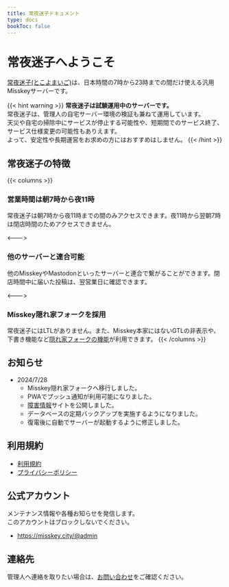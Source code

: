 ```yaml
---
title: 常夜迷子ドキュメント
type: docs
bookToc: false
---
```


# 常夜迷子へようこそ

[常夜迷子(とこよまいご)](https://misskey.city)は、日本時間の7時から23時までの間だけ使える汎用Misskeyサーバーです。  

{{< hint warning >}} **常夜迷子は試験運用中のサーバーです。**  
常夜迷子は、管理人の自宅サーバー環境の検証も兼ねて運用しています。  
天災や自宅の掃除中にサービスが停止する可能性や、短期間でのサービス終了、サービス仕様変更の可能性もありえます。  
よって、安定性や長期運営をお求めの方にはおすすめはしません。 {{< /hint >}}

## 常夜迷子の特徴

{{< columns >}}
### 営業時間は朝7時から夜11時

常夜迷子は朝7時から夜11時までの間のみアクセスできます。夜11時から翌朝7時は閉店時間のためアクセスできません。

<--->

### 他のサーバーと連合可能

他のMisskeyやMastodonといったサーバーと連合で繋がることができます。閉店時間中に届いた投稿は、翌営業日に確認できます。

<--->

### Misskey隠れ家フォークを採用

常夜迷子にはLTLがありません。また、Misskey本家にはないGTLの非表示や、下書き機能など[隠れ家フォークの機能](https://github.com/hideki0403/kakurega.app/blob/dev-kakurega/docs/difference.md)が利用できます。
{{< /columns >}}

## お知らせ

- 2024/7/28
  - Misskey隠れ家フォークへ移行しました。
  - PWAでプッシュ通知が利用可能になりました。
  - [障害情報](https://status.misskey.city)サイトを公開しました。
  - データベースの定期バックアップを実施するようになりました。
  - 復電後に自動でサーバーが起動するように修正しました。

## 利用規約

- [利用規約](/rule)
- [プライバシーポリシー](/privacy)

## 公式アカウント

メンテナンス情報や各種お知らせを発信します。  
このアカウントはブロックしないでください。

- https://misskey.city/@admin

## 連絡先

管理人へ連絡を取りたい場合は、[お問い合わせ](/contact)をご確認ください。